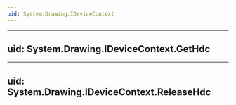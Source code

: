 ```yaml
---
uid: System.Drawing.IDeviceContext
---
```


---
uid: System.Drawing.IDeviceContext.GetHdc
---

---
uid: System.Drawing.IDeviceContext.ReleaseHdc
---
